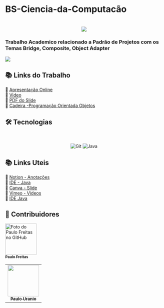 # BS-Ciencia-da-Computacão
<h1 align="center">
  <img src="https://paulofreitasdev.files.wordpress.com/2021/05/1.png">
</h1>

### Trabalho Academico relacionado a Padrão de Projetos com os Temas Bridge, Composite, Object Adapter

<img src="https://paulofreitasdev.files.wordpress.com/2021/05/2.png">

## 📚 Links do Trabalho
🔖 [Apresentação Online](https://www.canva.com/design/DAEeYRcWMww/vEzN8KKuHziW3cbLhNs6uA/view?utm_content=DAEeYRcWMww&utm_campaign=designshare&utm_medium=link&utm_source=publishpresent)<br>
🔖 [Video](https://vimeo.com/551890901)<br>
🔖 [PDF do Slide](hhttps://github.com/paulofreitas-py/BS-Ciencia-da-Computacao/blob/main/cco3-Programacao-Orientada-Obejtos/Trabalho%20Padr%C3%A3o%20de%20Projetos/_SLIDE-POO.pdf)<br>
🔖 [Cadeira -Programação Orientada Objetos](https://github.com/paulofreitas-py/BS-Ciencia-da-Computacao/tree/main/cco3-Programacao-Orientada-Obejtos)<br>

## 🛠 Tecnologias
<br>
<p align="center">
  
  <img alt="Git" src="https://img.shields.io/badge/git%20-%23F05033.svg?&style=for-the-badge&logo=git&logoColor=white"/>

  <img alt="Java" src="https://img.shields.io/badge/java%20-bf360c.svg?&style=for-the-badge&logo=java&ogoColor=white"/>
  <br>
</p>

## 📚 Links Uteis

🔖 [Notion - Anotações](https://www.notion.so)<br>
🔖 [IDE - Java](https://www.online-ide.com/)<br>
🔖 [Canva - Slide](https://www.canva.com/)<br>
🔖 [Vimeo - Videos](https://vimeo.com/)<br>
🔖 [IDE Java](https://www.online-ide.com/)<br>

## 🦄 Contribuidores

<table>
  <tr>
      <a href="https://github.com/paulofreitas-py">
        <img src="https://avatars.githubusercontent.com/u/42820569?v=4" width="100px;" alt="Foto do Paulo Freitas no GitHub"/><br>
        <sub>
          <b>Paulo Freitas</b>
        </sub>
      </a>
    </td>
    <td align="center">
      <a href="https://github.com">
        <img src="" width="100px;" alt=""/><br>
        <sub>
          <b>Paulo Uranio</b>
        </sub>
      </a><br>
    </td>
    </table>